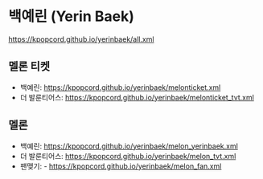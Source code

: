 # 백예린 (Yerin Baek)
https://kpopcord.github.io/yerinbaek/all.xml

## 멜론 티켓
- 백예린: https://kpopcord.github.io/yerinbaek/melonticket.xml
- 더 발룬티어스: https://kpopcord.github.io/yerinbaek/melonticket_tvt.xml

## 멜론
- 백예린: https://kpopcord.github.io/yerinbaek/melon_yerinbaek.xml
- 더 발룬티어스: https://kpopcord.github.io/yerinbaek/melon_tvt.xml
- 팬맺기: - https://kpopcord.github.io/yerinbaek/melon_fan.xml
